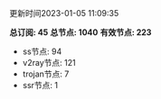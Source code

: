 更新时间2023-01-05 11:09:35

**总订阅: 45**
**总节点: 1040**
**有效节点: 223**
- ss节点: 94
- v2ray节点: 121
- trojan节点: 7
- ssr节点: 1
